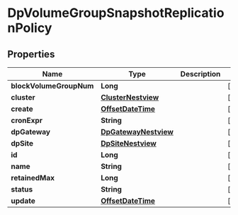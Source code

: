# DpVolumeGroupSnapshotReplicationPolicy

## Properties
Name | Type | Description | Notes
------------ | ------------- | ------------- | -------------
**blockVolumeGroupNum** | **Long** |  |  [optional]
**cluster** | [**ClusterNestview**](ClusterNestview.md) |  |  [optional]
**create** | [**OffsetDateTime**](OffsetDateTime.md) |  |  [optional]
**cronExpr** | **String** |  |  [optional]
**dpGateway** | [**DpGatewayNestview**](DpGatewayNestview.md) |  |  [optional]
**dpSite** | [**DpSiteNestview**](DpSiteNestview.md) |  |  [optional]
**id** | **Long** |  |  [optional]
**name** | **String** |  |  [optional]
**retainedMax** | **Long** |  |  [optional]
**status** | **String** |  |  [optional]
**update** | [**OffsetDateTime**](OffsetDateTime.md) |  |  [optional]
